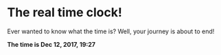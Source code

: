 # The real time clock!

Ever wanted to know what the time is? Well, your journey is about to end!

**The time is Dec 12, 2017, 19:27**
